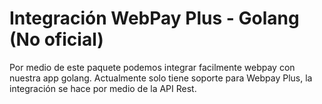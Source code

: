 # Integración WebPay Plus - Golang (No oficial)

Por medio de este paquete podemos integrar facilmente webpay con nuestra app golang.
Actualmente solo tiene soporte para Webpay Plus, la integración se hace por medio de la API Rest.
